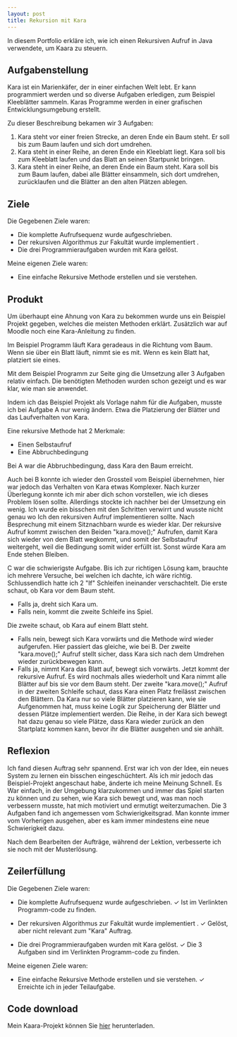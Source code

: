 ```yaml
---
layout: post
title: Rekursion mit Kara
---
```


In diesem Portfolio erkläre ich, wie ich einen Rekursiven Aufruf in Java verwendete, um Kaara zu steuern.
<!--break-->

## Aufgabenstellung

Kara ist ein Marienkäfer, der in einer einfachen Welt lebt. Er kann programmiert werden und so diverse Aufgaben erledigen, zum Beispiel Kleeblätter sammeln. Karas Programme werden in einer grafischen Entwicklungsumgebung erstellt.

Zu dieser Beschreibung bekamen wir 3 Aufgaben:

1. Kara steht vor einer freien Strecke, an deren Ende ein Baum steht. Er soll bis zum Baum laufen und sich dort umdrehen.
2. Kara steht in einer Reihe, an deren Ende ein Kleeblatt liegt. Kara soll bis zum Kleeblatt laufen und das Blatt an seinen Startpunkt bringen.
3. Kara steht in einer Reihe, an deren Ende ein Baum steht. Kara soll bis zum Baum laufen, dabei alle Blätter einsammeln, sich dort umdrehen, zurücklaufen und die Blätter an den alten Plätzen ablegen.

## Ziele

Die Gegebenen Ziele waren:

- Die komplette Aufrufsequenz wurde aufgeschrieben.
- Der rekursiven Algorithmus zur Fakultät wurde implementiert .
- Die drei Programmieraufgaben wurden mit Kara gelöst.

Meine eigenen Ziele waren:

- Eine einfache Rekursive Methode erstellen und sie verstehen.

## Produkt

Um überhaupt eine Ahnung von Kara zu bekommen wurde uns ein Beispiel Projekt gegeben, welches die meisten Methoden erklärt. Zusätzlich war auf Moodle noch eine Kara-Anleitung zu finden. 

Im Beispiel Programm läuft Kara geradeaus in die Richtung vom Baum. Wenn sie über ein Blatt läuft, nimmt sie es mit. Wenn es kein Blatt hat, platziert sie eines.

Mit dem Beispiel Programm zur Seite ging die Umsetzung aller 3 Aufgaben relativ einfach. Die benötigten Methoden wurden schon gezeigt und es war klar, wie man sie anwendet. 

Indem ich das Beispiel Projekt als Vorlage nahm für die Aufgaben, musste ich bei Aufgabe A nur wenig ändern. Etwa die Platzierung der Blätter und das Laufverhalten von Kara.

Eine rekursive Methode hat 2 Merkmale: 

- Einen Selbstaufruf
- Eine Abbruchbedingung

Bei A war die Abbruchbedingung, dass Kara den Baum erreicht.

Auch bei B konnte ich wieder den Grossteil vom Beispiel übernehmen, hier war jedoch das Verhalten von Kara etwas Komplexer. Nach kurzer Überlegung konnte ich mir aber dich schon vorstellen, wie ich dieses Problem lösen sollte. Allerdings stockte ich nachher bei der Umsetzung ein wenig. Ich wurde ein bisschen mit den Schritten verwirrt und wusste nicht genau wo Ich den rekursiven Aufruf implementieren sollte. Nach Besprechung mit einem Sitznachbarn wurde es wieder klar. Der rekursive Aufruf kommt zwischen den Beiden "kara.move();" Aufrufen, damit Kara sich wieder von dem Blatt wegkommt, und somit der Selbstaufruf weitergeht, weil die Bedingung somit wider erfüllt ist. Sonst würde Kara am Ende stehen Bleiben.

C war die schwierigste Aufgabe. Bis ich zur richtigen Lösung kam, brauchte ich mehrere Versuche, bei welchen ich dachte, ich wäre richtig. Schlussendlich hatte ich 2 "If" Schleifen ineinander verschachtelt. Die erste schaut, ob Kara vor dem Baum steht.

- Falls ja, dreht sich Kara um.
- Falls nein, kommt die zweite Schleife ins Spiel.

Die zweite schaut, ob Kara auf einem Blatt steht.

- Falls nein, bewegt sich Kara vorwärts und die Methode wird wieder aufgerufen. Hier passiert das gleiche, wie bei B. Der zweite "kara.move();" Aufruf stellt sicher, dass Kara sich nach dem Umdrehen wieder zurückbewegen kann.
- Falls ja, nimmt Kara das Blatt auf, bewegt sich vorwärts. Jetzt kommt der rekursive Aufruf. Es wird nochmals alles wiederholt und Kara nimmt alle Blätter auf bis sie vor dem Baum steht. Der zweite "kara.move();" Aufruf in der zweiten Schleife schaut, dass Kara einen Platz freilässt zwischen den Blättern.
Da Kara nur so viele Blätter platzieren kann, wie sie Aufgenommen hat, muss keine Logik zur Speicherung der Blätter und dessen Plätze implementiert werden. Die Reihe, in der Kara sich bewegt hat dazu genau so viele Plätze, dass Kara wieder zurück an den Startplatz kommen kann, bevor ihr die Blätter ausgehen und sie anhält.

## Reflexion

Ich fand diesen Auftrag sehr spannend. Erst war ich von der Idee, ein neues System zu lernen ein bisschen eingeschüchtert. Als ich mir jedoch das Beispiel-Projekt angeschaut habe, änderte ich meine Meinung Schnell. Es War einfach, in der Umgebung klarzukommen und immer das Spiel starten zu können und zu sehen, wie Kara sich bewegt und, was man noch verbessern musste, hat mich motiviert und ermutigt weiterzumachen. Die 3 Aufgaben fand ich angemessen vom Schwierigkeitsgrad. Man konnte immer vom Vorherigen ausgehen, aber es kam immer mindestens eine neue Schwierigkeit dazu. 

Nach dem Bearbeiten der Aufträge, während der Lektion, verbesserte ich sie noch mit der Musterlösung.

## Zeilerfüllung

Die Gegebenen Ziele waren:

- Die komplette Aufrufsequenz wurde aufgeschrieben. ✓
Ist im Verlinkten Programm-code zu finden.

- Der rekursiven Algorithmus zur Fakultät wurde implementiert . ✓
Gelöst, aber nicht relevant zum "Kara" Auftrag.

- Die drei Programmieraufgaben wurden mit Kara gelöst. ✓
Die 3 Aufgaben sind im Verlinkten Programm-code zu finden.


Meine eigenen Ziele waren:

- Eine einfache Rekursive Methode erstellen und sie verstehen. ✓
Erreichte ich in jeder Teilaufgabe.

## Code download

Mein Kaara-Projekt können Sie <a href="files/Kara Aufgaben a,b,c.zip" download>hier</a> herunterladen.
